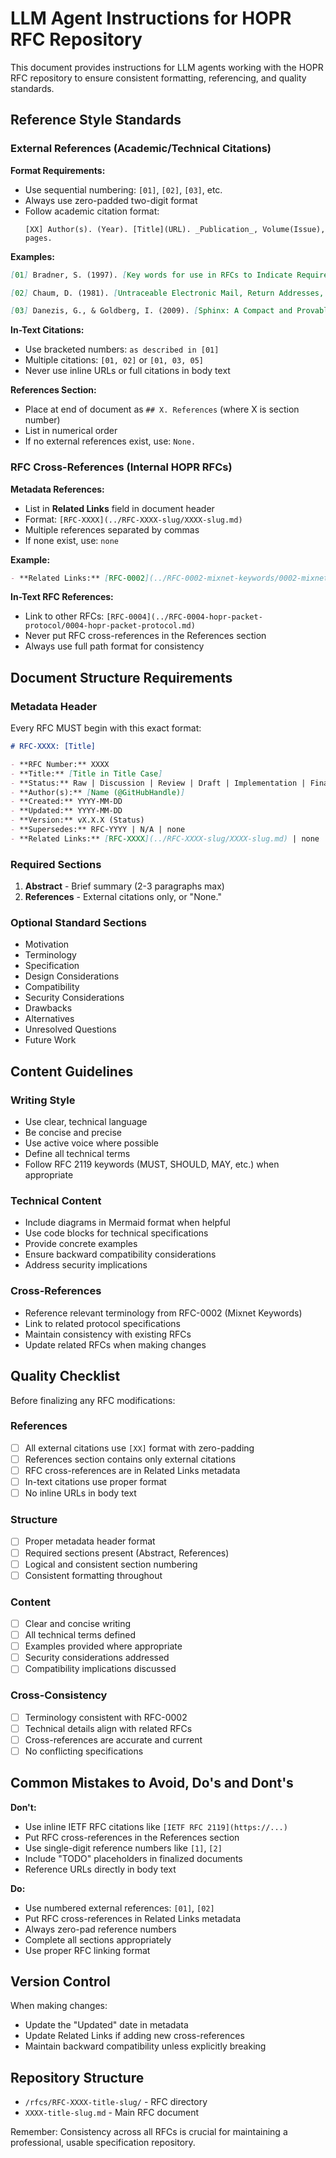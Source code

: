 # LLM Agent Instructions for HOPR RFC Repository

This document provides instructions for LLM agents working with the HOPR RFC repository to ensure consistent formatting, referencing, and quality standards.

## Reference Style Standards

### External References (Academic/Technical Citations)

**Format Requirements:**

- Use sequential numbering: `[01]`, `[02]`, `[03]`, etc.
- Always use zero-padded two-digit format
- Follow academic citation format:
  ```
  [XX] Author(s). (Year). [Title](URL). _Publication_, Volume(Issue), pages.
  ```

**Examples:**

```markdown
[01] Bradner, S. (1997). [Key words for use in RFCs to Indicate Requirement Levels](https://datatracker.ietf.org/doc/html/rfc2119). _IETF RFC 2119_.

[02] Chaum, D. (1981). [Untraceable Electronic Mail, Return Addresses, and Digital Pseudonyms](https://www.freehaven.net/anonbib/cache/chaum-mix.pdf). _Communications of the ACM, 24_(2), 84-90.

[03] Danezis, G., & Goldberg, I. (2009). [Sphinx: A Compact and Provably Secure Mix Format](https://cypherpunks.ca/~iang/pubs/Sphinx_Oakland09.pdf). _2009 30th IEEE Symposium on Security and Privacy_, 262-277.
```

**In-Text Citations:**

- Use bracketed numbers: `as described in [01]`
- Multiple citations: `[01, 02]` or `[01, 03, 05]`
- Never use inline URLs or full citations in body text

**References Section:**

- Place at end of document as `## X. References` (where X is section number)
- List in numerical order
- If no external references exist, use: `None.`

### RFC Cross-References (Internal HOPR RFCs)

**Metadata References:**

- List in **Related Links** field in document header
- Format: `[RFC-XXXX](../RFC-XXXX-slug/XXXX-slug.md)`
- Multiple references separated by commas
- If none exist, use: `none`

**Example:**

```markdown
- **Related Links:** [RFC-0002](../RFC-0002-mixnet-keywords/0002-mixnet-keywords.md), [RFC-0004](../RFC-0004-hopr-packet-protocol/0004-hopr-packet-protocol.md)
```

**In-Text RFC References:**

- Link to other RFCs: `[RFC-0004](../RFC-0004-hopr-packet-protocol/0004-hopr-packet-protocol.md)`
- Never put RFC cross-references in the References section
- Always use full path format for consistency

## Document Structure Requirements

### Metadata Header

Every RFC MUST begin with this exact format:

```markdown
# RFC-XXXX: [Title]

- **RFC Number:** XXXX
- **Title:** [Title in Title Case]
- **Status:** Raw | Discussion | Review | Draft | Implementation | Finalized | Errata | Rejected | Superseded
- **Author(s):** [Name (@GitHubHandle)]
- **Created:** YYYY-MM-DD
- **Updated:** YYYY-MM-DD
- **Version:** vX.X.X (Status)
- **Supersedes:** RFC-YYYY | N/A | none
- **Related Links:** [RFC-XXXX](../RFC-XXXX-slug/XXXX-slug.md) | none
```

### Required Sections

1. **Abstract** - Brief summary (2-3 paragraphs max)
2. **References** - External citations only, or "None."

### Optional Standard Sections

- Motivation
- Terminology
- Specification
- Design Considerations
- Compatibility
- Security Considerations
- Drawbacks
- Alternatives
- Unresolved Questions
- Future Work

## Content Guidelines

### Writing Style

- Use clear, technical language
- Be concise and precise
- Use active voice where possible
- Define all technical terms
- Follow RFC 2119 keywords (MUST, SHOULD, MAY, etc.) when appropriate

### Technical Content

- Include diagrams in Mermaid format when helpful
- Use code blocks for technical specifications
- Provide concrete examples
- Ensure backward compatibility considerations
- Address security implications

### Cross-References

- Reference relevant terminology from RFC-0002 (Mixnet Keywords)
- Link to related protocol specifications
- Maintain consistency with existing RFCs
- Update related RFCs when making changes

## Quality Checklist

Before finalizing any RFC modifications:

### References

- [ ] All external citations use `[XX]` format with zero-padding
- [ ] References section contains only external citations
- [ ] RFC cross-references are in Related Links metadata
- [ ] In-text citations use proper format
- [ ] No inline URLs in body text

### Structure

- [ ] Proper metadata header format
- [ ] Required sections present (Abstract, References)
- [ ] Logical and consistent section numbering
- [ ] Consistent formatting throughout

### Content

- [ ] Clear and concise writing
- [ ] All technical terms defined
- [ ] Examples provided where appropriate
- [ ] Security considerations addressed
- [ ] Compatibility implications discussed

### Cross-Consistency

- [ ] Terminology consistent with RFC-0002
- [ ] Technical details align with related RFCs
- [ ] Cross-references are accurate and current
- [ ] No conflicting specifications

## Common Mistakes to Avoid, Do's and Dont's

**Don't:**

- Use inline IETF RFC citations like `[IETF RFC 2119](https://...)`
- Put RFC cross-references in the References section
- Use single-digit reference numbers like `[1]`, `[2]`
- Include "TODO" placeholders in finalized documents
- Reference URLs directly in body text

**Do:**

- Use numbered external references: `[01]`, `[02]`
- Put RFC cross-references in Related Links metadata
- Always zero-pad reference numbers
- Complete all sections appropriately
- Use proper RFC linking format

## Version Control

When making changes:

- Update the "Updated" date in metadata
- Update Related Links if adding new cross-references
- Maintain backward compatibility unless explicitly breaking

## Repository Structure

- `/rfcs/RFC-XXXX-title-slug/` - RFC directory
- `XXXX-title-slug.md` - Main RFC document

Remember: Consistency across all RFCs is crucial for maintaining a professional, usable specification repository.
